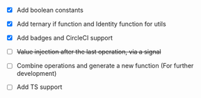 - [x] Add boolean constants
- [x] Add ternary if function and Identity function for utils
- [x] Add badges and CircleCI support
- [ ] ~~Value injection after the last operation, via a signal~~
- [ ] Combine operations and generate a new function (For further development)
- [ ] Add TS support

